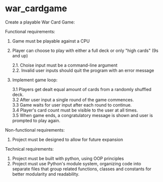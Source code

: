# war_cardgame

Create a playable War Card Game:

Functional requirements:
1. Game must be playable against a CPU
2. Player can choose to play with either a full deck or only "high cards" (9s and up)
   
   2.1. Choise input must be a command-line argument   
   2.2. Invalid user inputs should quit the program with an error message
   
3. Implement game loop:
   
     3.1 Players get dealt equal amount of cards from a randomly shuffled deck.   
     3.2 After user input a single round of the game commences.   
     3.3 Game waits for user input after each round to continue.   
     3.4 Player's card count must be visible to the user at all times.   
     3.5 When game ends, a congratulatory message is shown and user is prompted to play again.   

Non-functional requirements:
  1. Project must be designed to allow for future expansion

Technical requirements:
  1. Project must be built with python, using OOP principles
  2. Project must use Python's module system, organizing code into separate files that group
     related functions, classes and constants for better modularity and readability.
    
